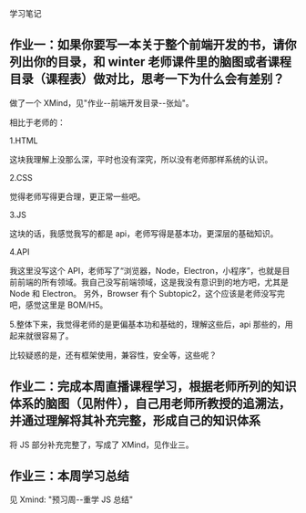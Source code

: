 学习笔记

## 作业一：如果你要写一本关于整个前端开发的书，请你列出你的目录，和 winter 老师课件里的脑图或者课程目录（课程表）做对比，思考一下为什么会有差别？

做了一个 XMind，见"作业--前端开发目录--张灿"。

相比于老师的：

1.HTML

这块我理解上没那么深，平时也没有深究，所以没有老师那样系统的认识。

2.CSS

觉得老师写得更合理，更正常一些吧。

3.JS

这块的话，我感觉我写的都是 api，老师写得是基本功，更深层的基础知识。

4.API

我这里没写这个 API，老师写了“浏览器，Node，Electron，小程序”，也就是目前前端的所有领域。我自己没写前端领域，这是我没有意识到的地方吧，尤其是 Node 和 Electron。
另外，Browser 有个 Subtopic2，这个应该是老师没写完吧，感觉这里是 BOM/H5。

5.整体下来，我觉得老师的是更偏基本功和基础的，理解这些后，api 那些的，用起来就很容易了。

比较疑惑的是，还有框架使用，兼容性，安全等，这些呢？


## 作业二：完成本周直播课程学习，根据老师所列的知识体系的脑图（见附件），自己用老师所教授的追溯法，并通过理解将其补充完整，形成自己的知识体系
将 JS 部分补充完整了，写成了 XMind，见作业三。


## 作业三：本周学习总结
见 Xmind: "预习周--重学 JS 总结"
